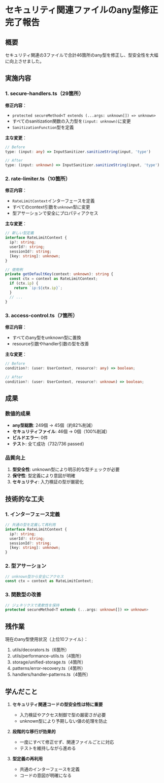 # セキュリティ関連ファイルのany型修正完了報告

## 概要
セキュリティ関連の3ファイルで合計46箇所のany型を修正し、型安全性を大幅に向上させました。

## 実施内容

### 1. secure-handlers.ts（29箇所）
**修正内容**：
- `protected secureMethod<T extends (...args: unknown[]) => unknown>`
- すべてのsanitization関数の入力型を`(input: unknown)`に変更
- `SanitizationFunction`型を定義

**主な変更**：
```typescript
// Before
type: (input: any) => InputSanitizer.sanitizeString(input, 'type')

// After  
type: (input: unknown) => InputSanitizer.sanitizeString(input, 'type')
```

### 2. rate-limiter.ts（10箇所）
**修正内容**：
- `RateLimitContext`インターフェースを定義
- すべてのcontext引数を`unknown`型に変更
- 型アサーションで安全にプロパティアクセス

**主な変更**：
```typescript
// 新しい型定義
interface RateLimitContext {
  ip?: string;
  userId?: string;
  sessionId?: string;
  [key: string]: unknown;
}

// 使用例
private getDefaultKey(context: unknown): string {
  const ctx = context as RateLimitContext;
  if (ctx.ip) {
    return `ip:${ctx.ip}`;
  }
  // ...
}
```

### 3. access-control.ts（7箇所）
**修正内容**：
- すべてのany型をunknown型に置換
- resource引数やhandler引数の型を改善

**主な変更**：
```typescript
// Before
condition?: (user: UserContext, resource?: any) => boolean;

// After
condition?: (user: UserContext, resource?: unknown) => boolean;
```

## 成果

### 数値的成果
- **any型総数**: 249個 → 45個（約82%削減）
- **セキュリティファイル**: 46個 → 0個（100%削減）
- **ビルドエラー**: 0件
- **テスト**: 全て成功（732/736 passed）

### 品質向上
1. **型安全性**: unknown型により明示的な型チェックが必要
2. **保守性**: 型定義により意図が明確
3. **セキュリティ**: 入力検証の型が厳密化

## 技術的な工夫

### 1. インターフェース定義
```typescript
// 共通の型を定義して再利用
interface RateLimitContext {
  ip?: string;
  userId?: string;
  sessionId?: string;
  [key: string]: unknown;
}
```

### 2. 型アサーション
```typescript
// unknown型から安全にアクセス
const ctx = context as RateLimitContext;
```

### 3. 関数型の改善
```typescript
// ジェネリクスで柔軟性を保持
protected secureMethod<T extends (...args: unknown[]) => unknown>
```

## 残作業

現在のany型使用状況（上位10ファイル）：
1. utils/decorators.ts（6箇所）
2. utils/performance-utils.ts（4箇所）
3. storage/unified-storage.ts（4箇所）
4. patterns/error-recovery.ts（4箇所）
5. handlers/handler-patterns.ts（4箇所）

## 学んだこと

1. **セキュリティ関連コードの型安全性は特に重要**
   - 入力検証やアクセス制御で型の厳密さが必要
   - unknown型により予期しない値の処理を防止

2. **段階的な移行が効果的**
   - 一度にすべて修正せず、関連ファイルごとに対応
   - テストを維持しながら進める

3. **型定義の再利用**
   - 共通のインターフェースを定義
   - コードの意図が明確になる